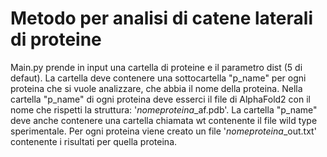 # Metodo per analisi di catene laterali di proteine
Main.py prende in input una cartella di proteine e il parametro dist (5 di defaut). 
La cartella deve contenere una sottocartella "p_name" per ogni proteina che si vuole analizzare, che abbia il nome della proteina. 
Nella cartella "p_name" di ogni proteina deve esserci il file di AlphaFold2 con il nome che rispetti la struttura: '*nomeproteina*_af.pdb'.
La cartella "p_name" deve anche contenere una cartella chiamata wt contenente il file wild type sperimentale.
Per ogni proteina viene creato un file '*nomeproteina*_out.txt' contenente i risultati per quella proteina.

